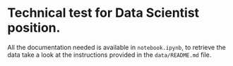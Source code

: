 # Technical test for Data Scientist position.

All the documentation needed is available in `notebook.ipynb`, to retrieve the data take a look at the instructions provided in the `data/README.md` file. 
